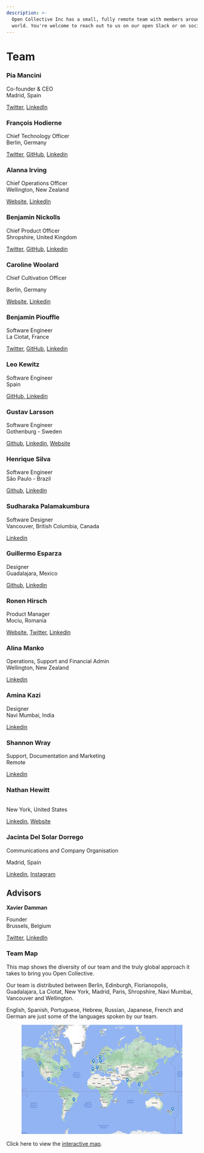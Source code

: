 ```yaml
---
description: >-
  Open Collective Inc has a small, fully remote team with members around the
  world. You're welcome to reach out to us on our open Slack or on social media.
---
```


# Team

### **Pia Mancini**

Co-founder & CEO\
Madrid, Spain

[Twitter](https://twitter.com/piamancini), [LinkedIn](https://www.linkedin.com/in/piamancini/)

### **François Hodierne**

Chief Technology Officer\
Berlin, Germany

[Twitter](https://twitter.com/znarf), [GitHub](https://github.com/znarf), [Linkedin ](https://www.linkedin.com/in/francoishodierne/)

### **Alanna Irving**

Chief Operations Officer\
Wellington, New Zealand

[Website](https://alanna.space), [LinkedIn](https://www.linkedin.com/in/alannairving83/)

### **Benjamin Nickolls**

Chief Product Officer\
Shropshire, United Kingdom

[Twitter](https://twitter.com/BenJam), [GitHub](https://github.com/BenJam), [Linkedin](https://www.linkedin.com/in/benjamuk/)

### Caroline Woolard

Chief Cultivation Officer

Berlin, Germany

[Website](https://carolinewoolard.com/past), [Linkedin](https://www.linkedin.com/in/carolinewoolard/)

### **Benjamin Piouffle**

Software Engineer\
La Ciotat, France

[Twitter](https://twitter.com/betree83), [GitHub](https://github.com/Betree), [Linkedin ](https://www.linkedin.com/in/benjaminpiouffle/)

### **Leo Kewitz**

Software Engineer\
Spain&#x20;

[GitHub](https://github.com/kewitz),[ Linkedin](https://www.linkedin.com/in/kewitz/)

### Gustav Larsson

Software Engineer\
Gothenburg - Sweden

[Github](https://github.com/gustavlrsn), [Linkedin](https://www.linkedin.com/in/gustavlarsson/), [Website](https://gustav.io/)

### Henrique Silva&#x20;

Software Engineer\
São Paulo - Brazil

[Github](https://github.com/hdiniz), [Linkedin ](https://www.linkedin.com/in/henrique-diniz-silva/)

### Sudharaka Palamakumbura

Software Designer\
Vancouver, British Columbia, Canada&#x20;

[Linkedin ](https://www.linkedin.com/in/sudharakap/)

### **Guillermo Esparza**

Designer\
Guadalajara, Mexico

[Github](https://github.com/Memo-Es), [Linkedin](https://www.linkedin.com/in/memo-es/)

### Ronen Hirsch

Product Manager \
Mociu, Romania

[Website](https://iamronen.com/), [Twitter](https://twitter.com/iamronen), [Linkedin](https://www.linkedin.com/in/iamronen/)

### **Alina Manko**

Operations, Support and Financial Admin\
Wellington, New Zealand

[Linkedin ](https://www.linkedin.com/in/alinamanko/)

### **Amina Kazi**

Designer\
Navi Mumbai, India

[Linkedin](https://www.linkedin.com/in/amina-kazi-a97b47158/)

### Shannon Wray

Support, Documentation and Marketing\
Remote

[Linkedin ](https://www.linkedin.com/in/shannonwray)

### Nathan Hewitt

\
New York, United States

[Linkedin](https://www.linkedin.com/in/nthnh/), [Website](https://natehn.com/)

### Jacinta Del Solar Dorrego

Communications and Company Organisation&#x20;

Madrid, Spain

[Linkedin](https://www.linkedin.com/in/jacinta-del-solar-dorrego-a1449842/), [Instagram ](https://www.instagram.com/jacinta.mkp/?hl=es-la)

## Advisors

**Xavier Damman**

Founder\
Brussels, Belgium

[Twitter](https://twitter.com/xdamman), [LinkedIn](https://www.linkedin.com/in/xavierdamman)

### Team Map

This map shows the diversity of our team and the truly global approach it takes to bring you Open Collective.&#x20;

Our team is distributed between Berlin, Edinburgh, Florianopolis, Guadalajara, La Ciotat, New York, Madrid, Paris, Shropshire, Navi Mumbai, Vancouver and Wellington.

English, Spanish, Portuguese, Hebrew, Russian, Japanese, French and German are just some of the languages spoken by our team.&#x20;

<figure><img src="../.gitbook/assets/Screenshot 2023-01-26 at 7.45.15 PM.png" alt=""><figcaption></figcaption></figure>

Click here to view the [interactive map](https://www.google.com/maps/d/u/0/viewer?mid=1Cti5GyLESLXmHSTWKAQ\_ZDOqOat9tRLG\&hl=en\&ll=25.68552162764507%2C8.671120860194037\&z=2).&#x20;
